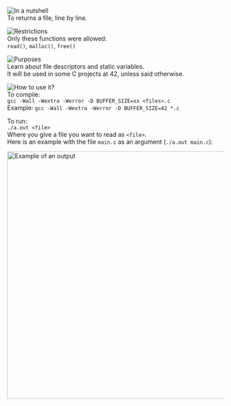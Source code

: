 ![In a nutshell][nutshell]</br>
To returns a file, line by line.

![Restrictions][restrictions]</br>
Only these functions were allowed:</br>
`read()`, `malloc()`, `free()`

![Purposes][purposes]</br>
Learn about file descriptors and static variables.</br>
It will be used in some C projects at 42, unless said otherwise.

![How to use it?][howto]</br>
To compile:</br>
``gcc -Wall -Wextra -Werror -D BUFFER_SIZE=xx <files>.c``</br>
Example: ``gcc -Wall -Wextra -Werror -D BUFFER_SIZE=42 *.c``

To run:</br>
``./a.out <file>``</br>
Where you give a file you want to read as `<file>`.</br>
Here is an example with the file ``main.c`` as an argument (``./a.out main.c``):

<img width="575" alt="Example of an output" src="https://user-images.githubusercontent.com/84449287/230310864-eaf5f7f0-3cc4-483c-8c2f-71357920085c.png">

[nutshell]: https://img.shields.io/badge/-In%20a%20nutshell-blue?style=for-the-badge "In a nutshell"
[restrictions]: https://img.shields.io/badge/-Restrictions-blue?style=for-the-badge "Restrictions"
[purposes]: https://img.shields.io/badge/-Purposes-blue?style=for-the-badge "Purposes"
[howto]: https://img.shields.io/badge/-How%20to%20use%20it-blue?style=for-the-badge "How to use it?"
